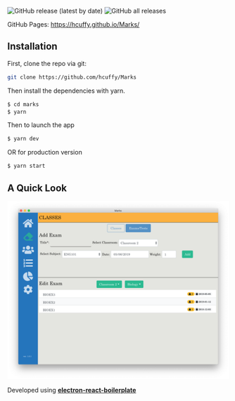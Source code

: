 ![GitHub release (latest by date)](https://img.shields.io/github/v/release/hcuffy/Marks?color=green&style=for-the-badge) 
![GitHub all releases](https://img.shields.io/github/downloads/hcuffy/Marks/total?color=blue&style=for-the-badge)

GitHub Pages: https://hcuffy.github.io/Marks/


## Installation

First, clone the repo via git:

```bash
git clone https://github.com/hcuffy/Marks
```

Then install the dependencies with yarn.

```bash
$ cd marks
$ yarn
```

Then to launch the app

```bash
$ yarn dev
```

OR for production version

```bash
$ yarn start
```

## A Quick Look


  <img alt="Example Image" src="./internals/img/app.png" />


Developed using [**electron-react-boilerplate**](https://github.com/electron-react-boilerplate/electron-react-boilerplate)
